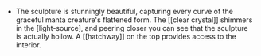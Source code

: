 - The sculpture is stunningly beautiful, capturing every curve of the graceful manta creature's flattened form. The [[clear crystal]] shimmers in the [light-source], and peering closer you can see that the sculpture is actually hollow. A [[hatchway]] on the top provides access to the interior.